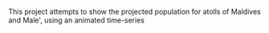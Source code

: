 This project attempts to show the projected population for atolls of Maldives and Male', using an animated time-series
